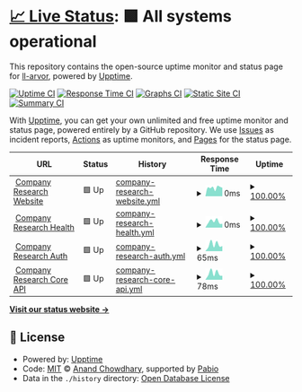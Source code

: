 # [📈 Live Status](https://demo.upptime.js.org): <!--live status--> **🟩 All systems operational**

This repository contains the open-source uptime monitor and status page for [ll-arvor](https://demo.upptime.js.org), powered by [Upptime](https://github.com/upptime/upptime).

[![Uptime CI](https://github.com/ll-arvor/system_health/workflows/Uptime%20CI/badge.svg)](https://github.com/ll-arvor/system_health/actions?query=workflow%3A%22Uptime+CI%22)
[![Response Time CI](https://github.com/ll-arvor/system_health/workflows/Response%20Time%20CI/badge.svg)](https://github.com/ll-arvor/system_health/actions?query=workflow%3A%22Response+Time+CI%22)
[![Graphs CI](https://github.com/ll-arvor/system_health/workflows/Graphs%20CI/badge.svg)](https://github.com/ll-arvor/system_health/actions?query=workflow%3A%22Graphs+CI%22)
[![Static Site CI](https://github.com/ll-arvor/system_health/workflows/Static%20Site%20CI/badge.svg)](https://github.com/ll-arvor/system_health/actions?query=workflow%3A%22Static+Site+CI%22)
[![Summary CI](https://github.com/ll-arvor/system_health/workflows/Summary%20CI/badge.svg)](https://github.com/ll-arvor/system_health/actions?query=workflow%3A%22Summary+CI%22)

With [Upptime](https://upptime.js.org), you can get your own unlimited and free uptime monitor and status page, powered entirely by a GitHub repository. We use [Issues](https://github.com/ll-arvor/system_health/issues) as incident reports, [Actions](https://github.com/ll-arvor/system_health/actions) as uptime monitors, and [Pages](https://demo.upptime.js.org) for the status page.

<!--start: status pages-->
<!-- This summary is generated by Upptime (https://github.com/upptime/upptime) -->
<!-- Do not edit this manually, your changes will be overwritten -->
<!-- prettier-ignore -->
| URL | Status | History | Response Time | Uptime |
| --- | ------ | ------- | ------------- | ------ |
| <img alt="" src="https://icons.duckduckgo.com/ip3/company-research.apps.arvorinsurance.com.ico" height="13"> [Company Research Website](https://company-research.apps.arvorinsurance.com/) | 🟩 Up | [company-research-website.yml](https://github.com/ArvorInsurance/system_health/commits/HEAD/history/company-research-website.yml) | <details><summary><img alt="Response time graph" src="./graphs/company-research-website/response-time-week.png" height="20"> 0ms</summary><br><a href="https://ArvorInsurance.github.io/system_health/history/company-research-website"><img alt="Response time 0" src="https://img.shields.io/endpoint?url=https%3A%2F%2Fraw.githubusercontent.com%2FArvorInsurance%2Fsystem_health%2FHEAD%2Fapi%2Fcompany-research-website%2Fresponse-time.json"></a><br><a href="https://ArvorInsurance.github.io/system_health/history/company-research-website"><img alt="24-hour response time 0" src="https://img.shields.io/endpoint?url=https%3A%2F%2Fraw.githubusercontent.com%2FArvorInsurance%2Fsystem_health%2FHEAD%2Fapi%2Fcompany-research-website%2Fresponse-time-day.json"></a><br><a href="https://ArvorInsurance.github.io/system_health/history/company-research-website"><img alt="7-day response time 0" src="https://img.shields.io/endpoint?url=https%3A%2F%2Fraw.githubusercontent.com%2FArvorInsurance%2Fsystem_health%2FHEAD%2Fapi%2Fcompany-research-website%2Fresponse-time-week.json"></a><br><a href="https://ArvorInsurance.github.io/system_health/history/company-research-website"><img alt="30-day response time 0" src="https://img.shields.io/endpoint?url=https%3A%2F%2Fraw.githubusercontent.com%2FArvorInsurance%2Fsystem_health%2FHEAD%2Fapi%2Fcompany-research-website%2Fresponse-time-month.json"></a><br><a href="https://ArvorInsurance.github.io/system_health/history/company-research-website"><img alt="1-year response time 0" src="https://img.shields.io/endpoint?url=https%3A%2F%2Fraw.githubusercontent.com%2FArvorInsurance%2Fsystem_health%2FHEAD%2Fapi%2Fcompany-research-website%2Fresponse-time-year.json"></a></details> | <details><summary><a href="https://ArvorInsurance.github.io/system_health/history/company-research-website">100.00%</a></summary><a href="https://ArvorInsurance.github.io/system_health/history/company-research-website"><img alt="All-time uptime 100.00%" src="https://img.shields.io/endpoint?url=https%3A%2F%2Fraw.githubusercontent.com%2FArvorInsurance%2Fsystem_health%2FHEAD%2Fapi%2Fcompany-research-website%2Fuptime.json"></a><br><a href="https://ArvorInsurance.github.io/system_health/history/company-research-website"><img alt="24-hour uptime 100.00%" src="https://img.shields.io/endpoint?url=https%3A%2F%2Fraw.githubusercontent.com%2FArvorInsurance%2Fsystem_health%2FHEAD%2Fapi%2Fcompany-research-website%2Fuptime-day.json"></a><br><a href="https://ArvorInsurance.github.io/system_health/history/company-research-website"><img alt="7-day uptime 100.00%" src="https://img.shields.io/endpoint?url=https%3A%2F%2Fraw.githubusercontent.com%2FArvorInsurance%2Fsystem_health%2FHEAD%2Fapi%2Fcompany-research-website%2Fuptime-week.json"></a><br><a href="https://ArvorInsurance.github.io/system_health/history/company-research-website"><img alt="30-day uptime 100.00%" src="https://img.shields.io/endpoint?url=https%3A%2F%2Fraw.githubusercontent.com%2FArvorInsurance%2Fsystem_health%2FHEAD%2Fapi%2Fcompany-research-website%2Fuptime-month.json"></a><br><a href="https://ArvorInsurance.github.io/system_health/history/company-research-website"><img alt="1-year uptime 100.00%" src="https://img.shields.io/endpoint?url=https%3A%2F%2Fraw.githubusercontent.com%2FArvorInsurance%2Fsystem_health%2FHEAD%2Fapi%2Fcompany-research-website%2Fuptime-year.json"></a></details>
| <img alt="" src="https://icons.duckduckgo.com/ip3/company-research.apps.arvorinsurance.com.ico" height="13"> [Company Research Health](https://company-research.apps.arvorinsurance.com/api/health) | 🟩 Up | [company-research-health.yml](https://github.com/ArvorInsurance/system_health/commits/HEAD/history/company-research-health.yml) | <details><summary><img alt="Response time graph" src="./graphs/company-research-health/response-time-week.png" height="20"> 0ms</summary><br><a href="https://ArvorInsurance.github.io/system_health/history/company-research-health"><img alt="Response time 0" src="https://img.shields.io/endpoint?url=https%3A%2F%2Fraw.githubusercontent.com%2FArvorInsurance%2Fsystem_health%2FHEAD%2Fapi%2Fcompany-research-health%2Fresponse-time.json"></a><br><a href="https://ArvorInsurance.github.io/system_health/history/company-research-health"><img alt="24-hour response time 0" src="https://img.shields.io/endpoint?url=https%3A%2F%2Fraw.githubusercontent.com%2FArvorInsurance%2Fsystem_health%2FHEAD%2Fapi%2Fcompany-research-health%2Fresponse-time-day.json"></a><br><a href="https://ArvorInsurance.github.io/system_health/history/company-research-health"><img alt="7-day response time 0" src="https://img.shields.io/endpoint?url=https%3A%2F%2Fraw.githubusercontent.com%2FArvorInsurance%2Fsystem_health%2FHEAD%2Fapi%2Fcompany-research-health%2Fresponse-time-week.json"></a><br><a href="https://ArvorInsurance.github.io/system_health/history/company-research-health"><img alt="30-day response time 0" src="https://img.shields.io/endpoint?url=https%3A%2F%2Fraw.githubusercontent.com%2FArvorInsurance%2Fsystem_health%2FHEAD%2Fapi%2Fcompany-research-health%2Fresponse-time-month.json"></a><br><a href="https://ArvorInsurance.github.io/system_health/history/company-research-health"><img alt="1-year response time 0" src="https://img.shields.io/endpoint?url=https%3A%2F%2Fraw.githubusercontent.com%2FArvorInsurance%2Fsystem_health%2FHEAD%2Fapi%2Fcompany-research-health%2Fresponse-time-year.json"></a></details> | <details><summary><a href="https://ArvorInsurance.github.io/system_health/history/company-research-health">100.00%</a></summary><a href="https://ArvorInsurance.github.io/system_health/history/company-research-health"><img alt="All-time uptime 100.00%" src="https://img.shields.io/endpoint?url=https%3A%2F%2Fraw.githubusercontent.com%2FArvorInsurance%2Fsystem_health%2FHEAD%2Fapi%2Fcompany-research-health%2Fuptime.json"></a><br><a href="https://ArvorInsurance.github.io/system_health/history/company-research-health"><img alt="24-hour uptime 100.00%" src="https://img.shields.io/endpoint?url=https%3A%2F%2Fraw.githubusercontent.com%2FArvorInsurance%2Fsystem_health%2FHEAD%2Fapi%2Fcompany-research-health%2Fuptime-day.json"></a><br><a href="https://ArvorInsurance.github.io/system_health/history/company-research-health"><img alt="7-day uptime 100.00%" src="https://img.shields.io/endpoint?url=https%3A%2F%2Fraw.githubusercontent.com%2FArvorInsurance%2Fsystem_health%2FHEAD%2Fapi%2Fcompany-research-health%2Fuptime-week.json"></a><br><a href="https://ArvorInsurance.github.io/system_health/history/company-research-health"><img alt="30-day uptime 100.00%" src="https://img.shields.io/endpoint?url=https%3A%2F%2Fraw.githubusercontent.com%2FArvorInsurance%2Fsystem_health%2FHEAD%2Fapi%2Fcompany-research-health%2Fuptime-month.json"></a><br><a href="https://ArvorInsurance.github.io/system_health/history/company-research-health"><img alt="1-year uptime 100.00%" src="https://img.shields.io/endpoint?url=https%3A%2F%2Fraw.githubusercontent.com%2FArvorInsurance%2Fsystem_health%2FHEAD%2Fapi%2Fcompany-research-health%2Fuptime-year.json"></a></details>
| <img alt="" src="https://icons.duckduckgo.com/ip3/company-research.apps.arvorinsurance.com.ico" height="13"> [Company Research Auth](https://company-research.apps.arvorinsurance.com/api/auth/verify) | 🟩 Up | [company-research-auth.yml](https://github.com/ArvorInsurance/system_health/commits/HEAD/history/company-research-auth.yml) | <details><summary><img alt="Response time graph" src="./graphs/company-research-auth/response-time-week.png" height="20"> 65ms</summary><br><a href="https://ArvorInsurance.github.io/system_health/history/company-research-auth"><img alt="Response time 65" src="https://img.shields.io/endpoint?url=https%3A%2F%2Fraw.githubusercontent.com%2FArvorInsurance%2Fsystem_health%2FHEAD%2Fapi%2Fcompany-research-auth%2Fresponse-time.json"></a><br><a href="https://ArvorInsurance.github.io/system_health/history/company-research-auth"><img alt="24-hour response time 65" src="https://img.shields.io/endpoint?url=https%3A%2F%2Fraw.githubusercontent.com%2FArvorInsurance%2Fsystem_health%2FHEAD%2Fapi%2Fcompany-research-auth%2Fresponse-time-day.json"></a><br><a href="https://ArvorInsurance.github.io/system_health/history/company-research-auth"><img alt="7-day response time 65" src="https://img.shields.io/endpoint?url=https%3A%2F%2Fraw.githubusercontent.com%2FArvorInsurance%2Fsystem_health%2FHEAD%2Fapi%2Fcompany-research-auth%2Fresponse-time-week.json"></a><br><a href="https://ArvorInsurance.github.io/system_health/history/company-research-auth"><img alt="30-day response time 65" src="https://img.shields.io/endpoint?url=https%3A%2F%2Fraw.githubusercontent.com%2FArvorInsurance%2Fsystem_health%2FHEAD%2Fapi%2Fcompany-research-auth%2Fresponse-time-month.json"></a><br><a href="https://ArvorInsurance.github.io/system_health/history/company-research-auth"><img alt="1-year response time 65" src="https://img.shields.io/endpoint?url=https%3A%2F%2Fraw.githubusercontent.com%2FArvorInsurance%2Fsystem_health%2FHEAD%2Fapi%2Fcompany-research-auth%2Fresponse-time-year.json"></a></details> | <details><summary><a href="https://ArvorInsurance.github.io/system_health/history/company-research-auth">100.00%</a></summary><a href="https://ArvorInsurance.github.io/system_health/history/company-research-auth"><img alt="All-time uptime 100.00%" src="https://img.shields.io/endpoint?url=https%3A%2F%2Fraw.githubusercontent.com%2FArvorInsurance%2Fsystem_health%2FHEAD%2Fapi%2Fcompany-research-auth%2Fuptime.json"></a><br><a href="https://ArvorInsurance.github.io/system_health/history/company-research-auth"><img alt="24-hour uptime 100.00%" src="https://img.shields.io/endpoint?url=https%3A%2F%2Fraw.githubusercontent.com%2FArvorInsurance%2Fsystem_health%2FHEAD%2Fapi%2Fcompany-research-auth%2Fuptime-day.json"></a><br><a href="https://ArvorInsurance.github.io/system_health/history/company-research-auth"><img alt="7-day uptime 100.00%" src="https://img.shields.io/endpoint?url=https%3A%2F%2Fraw.githubusercontent.com%2FArvorInsurance%2Fsystem_health%2FHEAD%2Fapi%2Fcompany-research-auth%2Fuptime-week.json"></a><br><a href="https://ArvorInsurance.github.io/system_health/history/company-research-auth"><img alt="30-day uptime 100.00%" src="https://img.shields.io/endpoint?url=https%3A%2F%2Fraw.githubusercontent.com%2FArvorInsurance%2Fsystem_health%2FHEAD%2Fapi%2Fcompany-research-auth%2Fuptime-month.json"></a><br><a href="https://ArvorInsurance.github.io/system_health/history/company-research-auth"><img alt="1-year uptime 100.00%" src="https://img.shields.io/endpoint?url=https%3A%2F%2Fraw.githubusercontent.com%2FArvorInsurance%2Fsystem_health%2FHEAD%2Fapi%2Fcompany-research-auth%2Fuptime-year.json"></a></details>
| <img alt="" src="https://icons.duckduckgo.com/ip3/company-research.apps.arvorinsurance.com.ico" height="13"> [Company Research Core API](https://company-research.apps.arvorinsurance.com/api/advice/research) | 🟩 Up | [company-research-core-api.yml](https://github.com/ArvorInsurance/system_health/commits/HEAD/history/company-research-core-api.yml) | <details><summary><img alt="Response time graph" src="./graphs/company-research-core-api/response-time-week.png" height="20"> 78ms</summary><br><a href="https://ArvorInsurance.github.io/system_health/history/company-research-core-api"><img alt="Response time 78" src="https://img.shields.io/endpoint?url=https%3A%2F%2Fraw.githubusercontent.com%2FArvorInsurance%2Fsystem_health%2FHEAD%2Fapi%2Fcompany-research-core-api%2Fresponse-time.json"></a><br><a href="https://ArvorInsurance.github.io/system_health/history/company-research-core-api"><img alt="24-hour response time 78" src="https://img.shields.io/endpoint?url=https%3A%2F%2Fraw.githubusercontent.com%2FArvorInsurance%2Fsystem_health%2FHEAD%2Fapi%2Fcompany-research-core-api%2Fresponse-time-day.json"></a><br><a href="https://ArvorInsurance.github.io/system_health/history/company-research-core-api"><img alt="7-day response time 78" src="https://img.shields.io/endpoint?url=https%3A%2F%2Fraw.githubusercontent.com%2FArvorInsurance%2Fsystem_health%2FHEAD%2Fapi%2Fcompany-research-core-api%2Fresponse-time-week.json"></a><br><a href="https://ArvorInsurance.github.io/system_health/history/company-research-core-api"><img alt="30-day response time 78" src="https://img.shields.io/endpoint?url=https%3A%2F%2Fraw.githubusercontent.com%2FArvorInsurance%2Fsystem_health%2FHEAD%2Fapi%2Fcompany-research-core-api%2Fresponse-time-month.json"></a><br><a href="https://ArvorInsurance.github.io/system_health/history/company-research-core-api"><img alt="1-year response time 78" src="https://img.shields.io/endpoint?url=https%3A%2F%2Fraw.githubusercontent.com%2FArvorInsurance%2Fsystem_health%2FHEAD%2Fapi%2Fcompany-research-core-api%2Fresponse-time-year.json"></a></details> | <details><summary><a href="https://ArvorInsurance.github.io/system_health/history/company-research-core-api">100.00%</a></summary><a href="https://ArvorInsurance.github.io/system_health/history/company-research-core-api"><img alt="All-time uptime 100.00%" src="https://img.shields.io/endpoint?url=https%3A%2F%2Fraw.githubusercontent.com%2FArvorInsurance%2Fsystem_health%2FHEAD%2Fapi%2Fcompany-research-core-api%2Fuptime.json"></a><br><a href="https://ArvorInsurance.github.io/system_health/history/company-research-core-api"><img alt="24-hour uptime 100.00%" src="https://img.shields.io/endpoint?url=https%3A%2F%2Fraw.githubusercontent.com%2FArvorInsurance%2Fsystem_health%2FHEAD%2Fapi%2Fcompany-research-core-api%2Fuptime-day.json"></a><br><a href="https://ArvorInsurance.github.io/system_health/history/company-research-core-api"><img alt="7-day uptime 100.00%" src="https://img.shields.io/endpoint?url=https%3A%2F%2Fraw.githubusercontent.com%2FArvorInsurance%2Fsystem_health%2FHEAD%2Fapi%2Fcompany-research-core-api%2Fuptime-week.json"></a><br><a href="https://ArvorInsurance.github.io/system_health/history/company-research-core-api"><img alt="30-day uptime 100.00%" src="https://img.shields.io/endpoint?url=https%3A%2F%2Fraw.githubusercontent.com%2FArvorInsurance%2Fsystem_health%2FHEAD%2Fapi%2Fcompany-research-core-api%2Fuptime-month.json"></a><br><a href="https://ArvorInsurance.github.io/system_health/history/company-research-core-api"><img alt="1-year uptime 100.00%" src="https://img.shields.io/endpoint?url=https%3A%2F%2Fraw.githubusercontent.com%2FArvorInsurance%2Fsystem_health%2FHEAD%2Fapi%2Fcompany-research-core-api%2Fuptime-year.json"></a></details>

<!--end: status pages-->

[**Visit our status website →**](https://demo.upptime.js.org)

## 📄 License

- Powered by: [Upptime](https://github.com/upptime/upptime)
- Code: [MIT](./LICENSE) © [Anand Chowdhary](https://anandchowdhary.com), supported by [Pabio](https://pabio.com)
- Data in the `./history` directory: [Open Database License](https://opendatacommons.org/licenses/odbl/1-0/)
